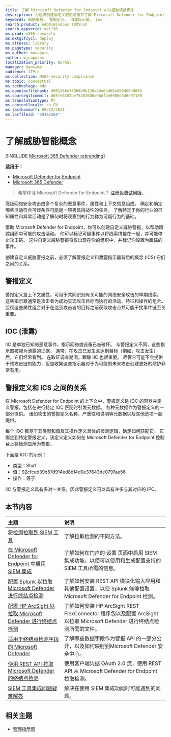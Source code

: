 ```yaml
---
title: 了解 Microsoft Defender for Endpoint 中的威胁情报概念
description: 为组织创建自定义威胁警报并了解 Microsoft Defender for Endpoint 中威胁智能的概念
keywords: 威胁情报， 警报定义， 泄露指示器， ioc
search.product: eADQiWindows 10XVcnh
search.appverid: met150
ms.prod: m365-security
ms.mktglfcycl: deploy
ms.sitesec: library
ms.pagetype: security
ms.author: macapara
author: mjcaparas
localization_priority: Normal
manager: dansimp
audience: ITPro
ms.collection: M365-security-compliance
ms.topic: conceptual
ms.technology: mde
ms.openlocfilehash: d901366e74969b0b128a49a6bd65a56046049085
ms.sourcegitcommit: d08fe0282be75483608e96df4e6986d346e97180
ms.translationtype: MT
ms.contentlocale: zh-CN
ms.lasthandoff: 09/12/2021
ms.locfileid: "59162264"
---
```

# <a name="understand-threat-intelligence-concepts"></a>了解威胁智能概念

[!INCLUDE [Microsoft 365 Defender rebranding](../../includes/microsoft-defender.md)]

**适用于：**
- [Microsoft Defender for Endpoint](https://go.microsoft.com/fwlink/?linkid=2154037)
- [Microsoft 365 Defender](https://go.microsoft.com/fwlink/?linkid=2118804)



> 希望体验 Microsoft Defender for Endpoint？ [注册免费试用版](https://signup.microsoft.com/create-account/signup?products=7f379fee-c4f9-4278-b0a1-e4c8c2fcdf7e&ru=https://aka.ms/MDEp2OpenTrial?ocid=docs-wdatp-threatindicator-abovefoldlink)。

高级网络安全攻击由多个复杂的恶意事件、属性和上下文信息组成。 确定和确定哪些活动符合可疑条件可能是一项极具挑战性的任务。 了解特定于你的行业的已知属性和异常活动是了解何时将观察到的行为称为可疑行为的基础。

借助 Microsoft Defender for Endpoint，你可以创建自定义威胁警报，以帮助跟踪组织中可能的攻击活动。 你可以标记可疑事件以将线索拼接在一起，并可能停止攻击链。 这些自定义威胁警报将仅出现在你的组织中，并标记你设置为跟踪的事件。

创建自定义威胁警报之前，必须了解警报定义和泄露指示器背后的概念 (ICS) 它们之间的关系。

## <a name="alert-definitions"></a>警报定义
警报定义是上下文属性，可用于共同识别有关可能的网络安全攻击的早期线索。 这些指示器通常是攻击者为成功实现攻击目标而执行的活动、特征和操作的组合。 监视这些属性组合对于在达到攻击者的目标之前获取攻击点并可能干扰事件链至关重要。

## <a name="indicators-of-compromise-ioc"></a>IOC (泄露) 
IIC 是单独已知的恶意事件，指示网络或设备已被破坏。 与警报定义不同，这些指示器被视为泄露的证据。 通常，在攻击已发生且达到目标（例如，攻击发生）后，它们经常看到。 在取证调查期间，跟踪 IIC 也很重要。 尽管它可能不会提供干预攻击链的能力，但是收集这些指示器对于为可能的未来攻击创建更好的防护非常有用。

## <a name="relationship-between-alert-definitions-and-iocs"></a>警报定义和 ICS 之间的关系
在 Microsoft Defender for Endpoint 的上下文中，警报定义是 IOC 的容器并定义警报，包括在进行特定 IOC 匹配时引发元数据。 各种元数据作为警报定义的一部分提供。 诸如攻击的警报定义名称、严重性和说明等元数据以及其他选项一起提供。

每个 IOC 都基于其类型和值及其操作定义具体的检测逻辑，确定如何匹配它。 它绑定到特定警报定义，该定义定义如何在 Microsoft Defender for Endpoint 控制台上将检测显示为警报。

下面是 IOC 的示例：
- 类型：Sha1
- 值：92cfceb39d57d914ed8b14d0e37643de0797ae56
- 操作：等于

IIC 与警报定义具有多对一关系，因此警报定义可以具有许多与其对应的 IPC。

## <a name="in-this-section"></a>本节内容

主题 | 说明
:---|:---
[将检测拉取到 SIEM 工具](configure-siem.md)| 了解拉取检测的不同方法。
[在 Microsoft Defender for Endpoint 中启用 SIEM 集成](enable-siem-integration.md)| 了解如何在门户的 设置 页面中启用 SIEM 集成功能，以便可以使用和生成配置支持的 SIEM 工具所需的信息。 
[配置 Splunk 以拉取 Microsoft Defender 进行终结点检测](configure-siem.md)| 了解如何安装 REST API 模块化输入应用和其他配置设置，以使 Splunk 能够拉取 Microsoft Defender for Endpoint 检测。
[配置 HP ArcSight 以拉取 Microsoft Defender 进行终结点检测](configure-arcsight.md)| 了解如何安装 HP ArcSight REST FlexConnector 程序包以及配置 ArcSight 以拉取 Microsoft Defender 进行终结点检测所需的文件。
[适用于终结点检测字段的 Microsoft Defender](api-portal-mapping.md) | 了解哪些数据字段作为警报 API 的一部分公开，以及如何映射到Microsoft Defender 安全中心。
[使用 REST API 拉取 Microsoft Defender 的终结点检测](pull-alerts-using-rest-api.md) | 使用客户端凭据 OAuth 2.0 流，使用 REST API 从 Microsoft Defender for Endpoint 拉取检测。
[SIEM 工具集成问题疑难解答](troubleshoot-siem.md) | 解决在使用 SIEM 集成功能时可能遇到的问题。



## <a name="related-topics"></a>相关主题
- [管理指示器](manage-indicators.md)
